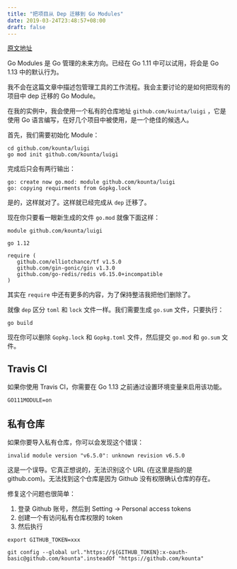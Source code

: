 ```yaml
---
title: "把项目从 Dep 迁移到 Go Modules"
date: 2019-03-24T23:48:57+08:00
draft: false
---
```


[原文地址](http://elliot.land/post/migrating-projects-from-dep-to-go-modules)

Go Modules 是 Go 管理的未来方向。已经在 Go 1.11 中可以试用，将会是 Go 1.13 中的默认行为。

我不会在这篇文章中描述包管理工具的工作流程。我会主要讨论的是如何把现有的项目中 dep 迁移的 Go Module。

在我的实例中，我会使用一个私有的仓库地址 `github.com/kuinta/luigi` ，它是使用 Go 语言编写，在好几个项目中被使用，是一个绝佳的候选人。

首先，我们需要初始化 Module：

```shell
cd github.com/kounta/luigi
go mod init github.com/kounta/luigi
```
完成后只会有两行输出：

```shell
go: create now go.mod: module github.com/kounta/luigi
go: copying requirments from Gopkg.lock
```

是的，这样就对了。这样就已经完成从 `dep` 迁移了。

现在你只要看一眼新生成的文件 `go.mod` 就像下面这样：

```
module github.com/kounta/luigi

go 1.12

require (
   github.com/elliotchance/tf v1.5.0
   github.com/gin-gonic/gin v1.3.0
   github.com/go-redis/redis v6.15.0+incompatible
)
```

其实在 `require` 中还有更多的内容，为了保持整洁我把他们删除了。

就像 `dep` 区分 `toml` 和 `lock` 文件一样。我们需要生成 `go.sum` 文件，只要执行：

```shell
go build
```

现在你可以删除 `Gopkg.lock` 和 `Gopkg.toml` 文件，然后提交 `go.mod` 和 `go.sum` 文件。

## Travis CI

如果你使用 Travis CI，你需要在 Go 1.13 之前通过设置环境变量来启用该功能。

```
GO111MODULE=on
```

## 私有仓库

如果你要导入私有仓库，你可以会发现这个错误：

```
invalid module version "v6.5.0": unknown revision v6.5.0
```

这是一个误导。它真正想说的，无法识别这个 URL (在这里是指的是 github.com)。无法找到这个仓库是因为 Github 没有权限确认仓库的存在。

修复这个问题也很简单：

1. 登录 Github 账号，然后到 Setting ->  Personal access tokens
2. 创建一个有访问私有仓库权限的 token
3. 然后执行

```shell
export GITHUB_TOKEN=xxx

git config --global url."https://${GITHUB_TOKEN}:x-oauth-basic@github.com/kounta".insteadOf "https://github.com/kounta"
```